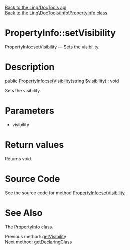 [Back to the Ling/DocTools api](https://github.com/lingtalfi/DocTools/blob/master/doc/api/Ling/DocTools.md)<br>
[Back to the Ling\DocTools\Info\PropertyInfo class](https://github.com/lingtalfi/DocTools/blob/master/doc/api/Ling/DocTools/Info/PropertyInfo.md)


PropertyInfo::setVisibility
================



PropertyInfo::setVisibility — Sets the visibility.




Description
================


public [PropertyInfo::setVisibility](https://github.com/lingtalfi/DocTools/blob/master/doc/api/Ling/DocTools/Info/PropertyInfo/setVisibility.md)(string $visibility) : void




Sets the visibility.




Parameters
================


- visibility

    


Return values
================

Returns void.








Source Code
===========
See the source code for method [PropertyInfo::setVisibility](https://github.com/lingtalfi/DocTools/blob/master/Info/PropertyInfo.php#L160-L163)


See Also
================

The [PropertyInfo](https://github.com/lingtalfi/DocTools/blob/master/doc/api/Ling/DocTools/Info/PropertyInfo.md) class.

Previous method: [getVisibility](https://github.com/lingtalfi/DocTools/blob/master/doc/api/Ling/DocTools/Info/PropertyInfo/getVisibility.md)<br>Next method: [getDeclaringClass](https://github.com/lingtalfi/DocTools/blob/master/doc/api/Ling/DocTools/Info/PropertyInfo/getDeclaringClass.md)<br>

